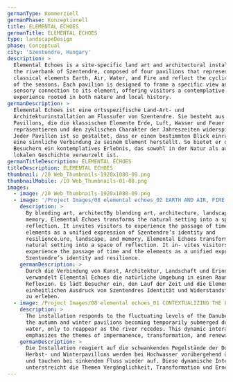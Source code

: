 ```yaml
---
germanType: Kommerziell
germanPhase: Konzeptionell
title: ELEMENTAL ECHOES
germanTitle: ELEMENTAL ECHOES
type: landscapeDesign
phase: Conceptual
city: 'Szentendre, Hungary'
description: >
  Elemental Echoes is a site-specific land art and architectural installation on
  the riverbank of Szentendre, composed of four pavilions that represent the
  classical elements Earth, Air, Water, and Fire and reflect the cyclical nature
  of the seasons. Each pavilion is designed to frame a specific view and evoke a
  sensory connection to its element, offering visitors a contemplative
  experience rooted in both nature and local history.
germanDescription: >
  Elemental Echoes ist eine ortsspezifische Land-Art- und
  Architekturinstallation am Flussufer von Szentendre. Sie besteht aus vier
  Pavillons, die die klassischen Elemente Erde, Luft, Wasser und Feuer
  repräsentieren und den zyklischen Charakter der Jahreszeiten widerspiegeln.
  Jeder Pavillon ist so gestaltet, dass er einen bestimmten Blick einrahmt und
  eine sinnliche Verbindung zu seinem Element herstellt. So bietet er den
  Besuchern ein kontemplatives Erlebnis, das sowohl in der Natur als auch in der
  lokalen Geschichte verwurzelt ist.
germanTitleDescription: ELEMENTAL ECHOES
titleDescription: ELEMENTAL ECHOES
thumbnail: /20 Web_Thumbnails-1920x1080-09.png
thumbnailMobile: /10 Web_Thumbnails-01-08.png
images:
  - image: /20 Web_Thumbnails-1920x1080-09.png
  - image: '/Project Images/08 elemental echoes_02 EARTH AND AIR, FIRE AND WATER.png'
    description: >
      By blending art, architectBy blending art, architecture, landscape, and
      memory, Elemental Echoes transforms the natural setting into a space of
      reflection. It invites visitors to experience the passage of time and the
      elements as a unified expression of Szentendre’s identity and
      resilience.ure, landscape, and memory, Elemental Echoes transforms the
      natural setting into a space of reflection. It in- vites visitors to
      experience the passage of time and the elements as a unified expression of
      Szentendre’s identity and resilience.
    germanDescription: >
      Durch die Verbindung von Kunst, Architektur, Landschaft und Erinnerung
      verwandelt Elemental Echoes die natürliche Umgebung in einen Raum der
      Reflexion. Es lädt Besucher ein, den Lauf der Zeit und die Elemente als
      einheitlichen Ausdruck von Szentendres Identität und Widerstandsfähigkeit
      zu erleben.
  - image: /Project Images/08 elemental echoes_01 CONTEXTUALIZING THE PAVILIONS.png
    description: >
      The installation responds to the fluctuating levels of the Danube, with
      the autumn and winter pavilions becoming temporarily submerged during high
      water, only to reappear as the river recedes. This dynamic interaction
      emphasizes the themes of impermanence, transformation, and renewal.
    germanDescription: >
      Die Installation reagiert auf die schwankenden Pegelstände der Donau. Die
      Herbst- und Winterpavillons werden bei Hochwasser vorübergehend überflutet
      und tauchen bei sinkendem Fluss wieder auf. Diese dynamische Interaktion
      unterstreicht die Themen Vergänglichkeit, Transformation und Erneuerung.
---
```


